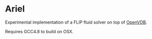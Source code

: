 Ariel
=====

Experimental implementation of a FLIP fluid solver on top of [OpenVDB](http://www.openvdb.org).

Requires GCC4.8 to build on OSX.
